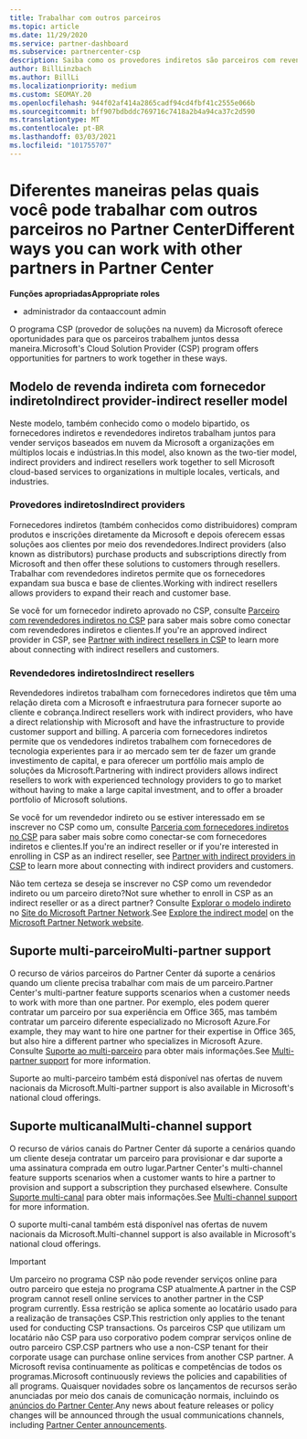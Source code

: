 ```yaml
---
title: Trabalhar com outros parceiros
ms.topic: article
ms.date: 11/29/2020
ms.service: partner-dashboard
ms.subservice: partnercenter-csp
description: Saiba como os provedores indiretos são parceiros com revendedores indiretos no programa CSP (provedor de soluções na nuvem) e determinam qual é a função certa para você.
author: BillLinzbach
ms.author: BillLi
ms.localizationpriority: medium
ms.custom: SEOMAY.20
ms.openlocfilehash: 944f02af414a2865cadf94cd4fbf41c2555e066b
ms.sourcegitcommit: bff907bdbddc769716c7418a2b4a94ca37c2d590
ms.translationtype: MT
ms.contentlocale: pt-BR
ms.lasthandoff: 03/03/2021
ms.locfileid: "101755707"
---
```

# <a name="different-ways-you-can-work-with-other-partners-in-partner-center"></a><span data-ttu-id="b43c1-103">Diferentes maneiras pelas quais você pode trabalhar com outros parceiros no Partner Center</span><span class="sxs-lookup"><span data-stu-id="b43c1-103">Different ways you can work with other partners in Partner Center</span></span>

<span data-ttu-id="b43c1-104">**Funções apropriadas**</span><span class="sxs-lookup"><span data-stu-id="b43c1-104">**Appropriate roles**</span></span>

- <span data-ttu-id="b43c1-105">administrador da conta</span><span class="sxs-lookup"><span data-stu-id="b43c1-105">account admin</span></span>

<span data-ttu-id="b43c1-106">O programa CSP (provedor de soluções na nuvem) da Microsoft oferece oportunidades para que os parceiros trabalhem juntos dessa maneira.</span><span class="sxs-lookup"><span data-stu-id="b43c1-106">Microsoft's Cloud Solution Provider (CSP) program offers opportunities for partners to work together in these ways.</span></span>

## <a name="indirect-provider-indirect-reseller-model"></a><span data-ttu-id="b43c1-107">Modelo de revenda indireta com fornecedor indireto</span><span class="sxs-lookup"><span data-stu-id="b43c1-107">Indirect provider-indirect reseller model</span></span>

<span data-ttu-id="b43c1-108">Neste modelo, também conhecido como o modelo bipartido, os fornecedores indiretos e revendedores indiretos trabalham juntos para vender serviços baseados em nuvem da Microsoft a organizações em múltiplos locais e indústrias.</span><span class="sxs-lookup"><span data-stu-id="b43c1-108">In this model, also known as the two-tier model, indirect providers and indirect resellers work together to sell Microsoft cloud-based services to organizations in multiple locales, verticals, and industries.</span></span>

### <a name="indirect-providers"></a><span data-ttu-id="b43c1-109">Provedores indiretos</span><span class="sxs-lookup"><span data-stu-id="b43c1-109">Indirect providers</span></span>

<span data-ttu-id="b43c1-110">Fornecedores indiretos (também conhecidos como distribuidores) compram produtos e inscrições diretamente da Microsoft e depois oferecem essas soluções aos clientes por meio dos revendedores.</span><span class="sxs-lookup"><span data-stu-id="b43c1-110">Indirect providers (also known as distributors) purchase products and subscriptions directly from Microsoft and then offer these solutions to customers through resellers.</span></span> <span data-ttu-id="b43c1-111">Trabalhar com revendedores indiretos permite que os fornecedores expandam sua busca e base de clientes.</span><span class="sxs-lookup"><span data-stu-id="b43c1-111">Working with indirect resellers allows providers to expand their reach and customer base.</span></span>

<span data-ttu-id="b43c1-112">Se você for um fornecedor indireto aprovado no CSP, consulte [Parceiro com revendedores indiretos no CSP](indirect-provider-tasks-in-partner-center.md) para saber mais sobre como conectar com revendedores indiretos e clientes.</span><span class="sxs-lookup"><span data-stu-id="b43c1-112">If you're an approved indirect provider in CSP, see [Partner with indirect resellers in CSP](indirect-provider-tasks-in-partner-center.md) to learn more about connecting with indirect resellers and customers.</span></span>

### <a name="indirect-resellers"></a><span data-ttu-id="b43c1-113">Revendedores indiretos</span><span class="sxs-lookup"><span data-stu-id="b43c1-113">Indirect resellers</span></span>

<span data-ttu-id="b43c1-114">Revendedores indiretos trabalham com fornecedores indiretos que têm uma relação direta com a Microsoft e infraestrutura para fornecer suporte ao cliente e cobrança.</span><span class="sxs-lookup"><span data-stu-id="b43c1-114">Indirect resellers work with indirect providers, who have a direct relationship with Microsoft and have the infrastructure to provide customer support and billing.</span></span> <span data-ttu-id="b43c1-115">A parceria com fornecedores indiretos permite que os vendedores indiretos trabalhem com fornecedores de tecnologia experientes para ir ao mercado sem ter de fazer um grande investimento de capital, e para oferecer um portfólio mais amplo de soluções da Microsoft.</span><span class="sxs-lookup"><span data-stu-id="b43c1-115">Partnering with indirect providers allows indirect resellers to work with experienced technology providers to go to market without having to make a large capital investment, and to offer a broader portfolio of Microsoft solutions.</span></span>

<span data-ttu-id="b43c1-116">Se você for um revendedor indireto ou se estiver interessado em se inscrever no CSP como um, consulte [Parceria com fornecedores indiretos no CSP](indirect-reseller-tasks-in-partner-center.md) para saber mais sobre como conectar-se com fornecedores indiretos e clientes.</span><span class="sxs-lookup"><span data-stu-id="b43c1-116">If you're an indirect reseller or if you're interested in enrolling in CSP as an indirect reseller, see [Partner with indirect providers in CSP](indirect-reseller-tasks-in-partner-center.md) to learn more about connecting with indirect providers and customers.</span></span>

<span data-ttu-id="b43c1-117">Não tem certeza se deseja se inscrever no CSP como um revendedor indireto ou um parceiro direto?</span><span class="sxs-lookup"><span data-stu-id="b43c1-117">Not sure whether to enroll in CSP as an indirect reseller or as a direct partner?</span></span> <span data-ttu-id="b43c1-118">Consulte [Explorar o modelo indireto](https://partner.microsoft.com/cloud-solution-provider/indirect) no [Site do Microsoft Partner Network](https://partner.microsoft.com).</span><span class="sxs-lookup"><span data-stu-id="b43c1-118">See [Explore the indirect model](https://partner.microsoft.com/cloud-solution-provider/indirect) on the [Microsoft Partner Network website](https://partner.microsoft.com).</span></span>

## <a name="multi-partner-support"></a><span data-ttu-id="b43c1-119">Suporte multi-parceiro</span><span class="sxs-lookup"><span data-stu-id="b43c1-119">Multi-partner support</span></span>

<span data-ttu-id="b43c1-120">O recurso de vários parceiros do Partner Center dá suporte a cenários quando um cliente precisa trabalhar com mais de um parceiro.</span><span class="sxs-lookup"><span data-stu-id="b43c1-120">Partner Center's multi-partner feature supports scenarios when a customer needs to work with more than one partner.</span></span> <span data-ttu-id="b43c1-121">Por exemplo, eles podem querer contratar um parceiro por sua experiência em Office 365, mas também contratar um parceiro diferente especializado no Microsoft Azure.</span><span class="sxs-lookup"><span data-stu-id="b43c1-121">For example, they may want to hire one partner for their expertise in Office 365, but also hire a different partner who specializes in Microsoft Azure.</span></span> <span data-ttu-id="b43c1-122">Consulte [Suporte ao multi-parceiro](multipartner.md) para obter mais informações.</span><span class="sxs-lookup"><span data-stu-id="b43c1-122">See [Multi-partner support](multipartner.md) for more information.</span></span>

<span data-ttu-id="b43c1-123">Suporte ao multi-parceiro também está disponível nas ofertas de nuvem nacionais da Microsoft.</span><span class="sxs-lookup"><span data-stu-id="b43c1-123">Multi-partner support is also available in Microsoft's national cloud offerings.</span></span>

## <a name="multi-channel-support"></a><span data-ttu-id="b43c1-124">Suporte multicanal</span><span class="sxs-lookup"><span data-stu-id="b43c1-124">Multi-channel support</span></span>

<span data-ttu-id="b43c1-125">O recurso de vários canais do Partner Center dá suporte a cenários quando um cliente deseja contratar um parceiro para provisionar e dar suporte a uma assinatura comprada em outro lugar.</span><span class="sxs-lookup"><span data-stu-id="b43c1-125">Partner Center's multi-channel feature supports scenarios when a customer wants to hire a partner to provision and support a subscription they purchased elsewhere.</span></span> <span data-ttu-id="b43c1-126">Consulte [Suporte multi-canal](multichannel.md) para obter mais informações.</span><span class="sxs-lookup"><span data-stu-id="b43c1-126">See [Multi-channel support](multichannel.md) for more information.</span></span>

<span data-ttu-id="b43c1-127">O suporte multi-canal também está disponível nas ofertas de nuvem nacionais da Microsoft.</span><span class="sxs-lookup"><span data-stu-id="b43c1-127">Multi-channel support is also available in Microsoft's national cloud offerings.</span></span>

> [!IMPORTANT]  
> <span data-ttu-id="b43c1-128">Um parceiro no programa CSP não pode revender serviços online para outro parceiro que esteja no programa CSP atualmente.</span><span class="sxs-lookup"><span data-stu-id="b43c1-128">A partner in the CSP program cannot resell online services to another partner in the CSP program currently.</span></span> <span data-ttu-id="b43c1-129">Essa restrição se aplica somente ao locatário usado para a realização de transações CSP.</span><span class="sxs-lookup"><span data-stu-id="b43c1-129">This restriction only applies to the tenant used for conducting CSP transactions.</span></span> <span data-ttu-id="b43c1-130">Os parceiros CSP que utilizam um locatário não CSP para uso corporativo podem comprar serviços online de outro parceiro CSP.</span><span class="sxs-lookup"><span data-stu-id="b43c1-130">CSP partners who use a non-CSP tenant for their corporate usage can purchase online services from another CSP partner.</span></span> <span data-ttu-id="b43c1-131">A Microsoft revisa continuamente as políticas e competências de todos os programas.</span><span class="sxs-lookup"><span data-stu-id="b43c1-131">Microsoft continuously reviews the policies and capabilities of all programs.</span></span> <span data-ttu-id="b43c1-132">Quaisquer novidades sobre os lançamentos de recursos serão anunciadas por meio dos canais de comunicação normais, incluindo os [anúncios do Partner Center](announcements/index.md).</span><span class="sxs-lookup"><span data-stu-id="b43c1-132">Any news about feature releases or policy changes will be announced through the usual communications channels, including [Partner Center announcements](announcements/index.md).</span></span>
